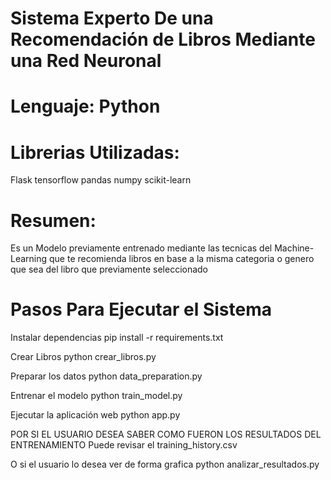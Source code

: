  # Sistema Experto De una Recomendación de Libros Mediante una Red Neuronal

# Lenguaje: Python

# Librerias Utilizadas:
Flask
tensorflow
pandas
numpy
scikit-learn

# Resumen: 
Es un Modelo previamente entrenado mediante las tecnicas del Machine-Learning que te recomienda libros en base a la misma categoria o genero que sea del libro que previamente seleccionado




# Pasos Para Ejecutar el Sistema

 Instalar dependencias
pip install -r requirements.txt

 Crear Libros
python crear_libros.py

 Preparar los datos
python data_preparation.py

 Entrenar el modelo
python train_model.py

 Ejecutar la aplicación web
python app.py

 POR SI EL USUARIO DESEA SABER COMO FUERON LOS RESULTADOS DEL ENTRENAMIENTO
Puede revisar el training_history.csv

 O si el usuario lo desea ver de forma grafica
python analizar_resultados.py